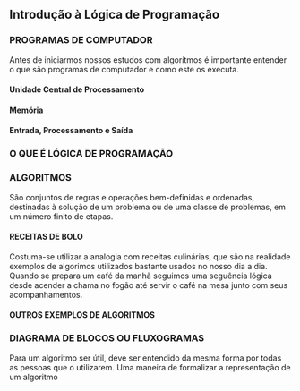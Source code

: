 ## Introdução à Lógica de Programação

### PROGRAMAS DE COMPUTADOR
Antes de iniciarmos nossos estudos com algorítmos é importante entender o que são programas de computador e como este 
os executa.

#### Unidade Central de Processamento

#### Memória

#### Entrada, Processamento e Saída

### O QUE É LÓGICA DE PROGRAMAÇÃO

### ALGORITMOS
São conjuntos de regras e operações bem-definidas e ordenadas, destinadas à solução de um problema ou de uma classe de 
problemas, em um número finito de etapas.

#### RECEITAS DE BOLO
Costuma-se utilizar a analogia com receitas culinárias, que são na realidade exemplos de algorimos utilizados bastante usados no nosso dia a dia. Quando se prepara um café da manhã seguimos uma seguência lógica desde acender a chama no fogão até servir o café na mesa junto com seus acompanhamentos.

#### OUTROS EXEMPLOS DE ALGORITMOS


### DIAGRAMA DE BLOCOS OU FLUXOGRAMAS
Para um algoritmo ser útil, deve ser entendido da mesma forma por todas as pessoas que o utilizarem. Uma maneira de formalizar a representação de um algoritmo 
